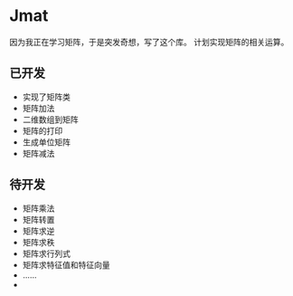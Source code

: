 # Jmat
因为我正在学习矩阵，于是突发奇想，写了这个库。
计划实现矩阵的相关运算。
## 已开发
- 实现了矩阵类
- 矩阵加法
- 二维数组到矩阵
- 矩阵的打印
- 生成单位矩阵
- 矩阵减法
## 待开发
- 矩阵乘法
- 矩阵转置
- 矩阵求逆
- 矩阵求秩
- 矩阵求行列式
- 矩阵求特征值和特征向量
- ......
- 
